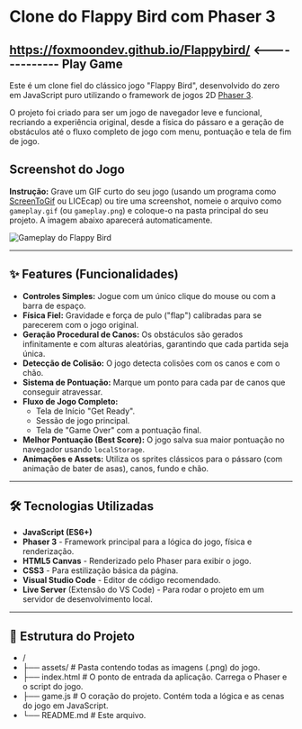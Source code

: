 # Clone do Flappy Bird com Phaser 3
## https://foxmoondev.github.io/Flappybird/ <------------- Play Game

Este é um clone fiel do clássico jogo "Flappy Bird", desenvolvido do zero em JavaScript puro utilizando o framework de jogos 2D [Phaser 3](https://phaser.io/).

O projeto foi criado para ser um jogo de navegador leve e funcional, recriando a experiência original, desde a física do pássaro e a geração de obstáculos até o fluxo completo de jogo com menu, pontuação e tela de fim de jogo.

## Screenshot do Jogo

**Instrução:** Grave um GIF curto do seu jogo (usando um programa como [ScreenToGif](https://www.screentogif.com/) ou LICEcap) ou tire uma screenshot, nomeie o arquivo como `gameplay.gif` (ou `gameplay.png`) e coloque-o na pasta principal do seu projeto. A imagem abaixo aparecerá automaticamente.

![Gameplay do Flappy Bird](gameplay.gif)

---

## ✨ Features (Funcionalidades)

*   **Controles Simples:** Jogue com um único clique do mouse ou com a barra de espaço.
*   **Física Fiel:** Gravidade e força de pulo ("flap") calibradas para se parecerem com o jogo original.
*   **Geração Procedural de Canos:** Os obstáculos são gerados infinitamente e com alturas aleatórias, garantindo que cada partida seja única.
*   **Detecção de Colisão:** O jogo detecta colisões com os canos e com o chão.
*   **Sistema de Pontuação:** Marque um ponto para cada par de canos que conseguir atravessar.
*   **Fluxo de Jogo Completo:**
    *   Tela de Início "Get Ready".
    *   Sessão de jogo principal.
    *   Tela de "Game Over" com a pontuação final.
*   **Melhor Pontuação (Best Score):** O jogo salva sua maior pontuação no navegador usando `localStorage`.
*   **Animações e Assets:** Utiliza os sprites clássicos para o pássaro (com animação de bater de asas), canos, fundo e chão.

---

## 🛠️ Tecnologias Utilizadas

*   **JavaScript (ES6+)**
*   **Phaser 3** - Framework principal para a lógica do jogo, física e renderização.
*   **HTML5 Canvas** - Renderizado pelo Phaser para exibir o jogo.
*   **CSS3** - Para estilização básica da página.
*   **Visual Studio Code** - Editor de código recomendado.
*   **Live Server** (Extensão do VS Code) - Para rodar o projeto em um servidor de desenvolvimento local.

---

## 📂 Estrutura do Projeto
* /
* ├── assets/ # Pasta contendo todas as imagens (.png) do jogo.
* ├── index.html # O ponto de entrada da aplicação. Carrega o Phaser e o script do jogo.
* ├── game.js # O coração do projeto. Contém toda a lógica e as cenas do jogo em JavaScript.
* └── README.md # Este arquivo.
